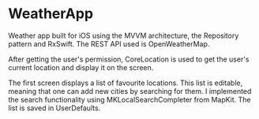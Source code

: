 # WeatherApp

Weather app built for iOS using the MVVM architecture, the Repository pattern and RxSwift. The REST API used is OpenWeatherMap.

After getting the user's permission, CoreLocation is used to get the user's current location and display it on the screen.

The first screen displays a list of favourite locations. This list is editable, meaning that one can add new cities by searching for them. I implemented the search functionality using MKLocalSearchCompleter from MapKit. The list is saved in UserDefaults.
